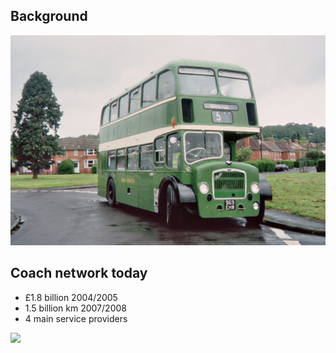 <section>
  <h2>Background</h2>
  <img src="img/old_coach.jpg" width="900px"/>
</section>
<section>
  <h2>Coach network today</h2>
  <div>
    <ul>
      <li>£1.8 billion 2004/2005</li>
      <li>1.5 billion km 2007/2008</li>
      <li>4 main service providers</li>
    </ul>
  </div>
  <img src="http://upload.wikimedia.org/wikipedia/commons/thumb/9/95/National_Express_7102_Caetano_Levante_FJ08_KNW_Metrocentre_2009_pic_1.JPG/800px-National_Express_7102_Caetano_Levante_FJ08_KNW_Metrocentre_2009_pic_1.JPG" width="650"/>
</section>
